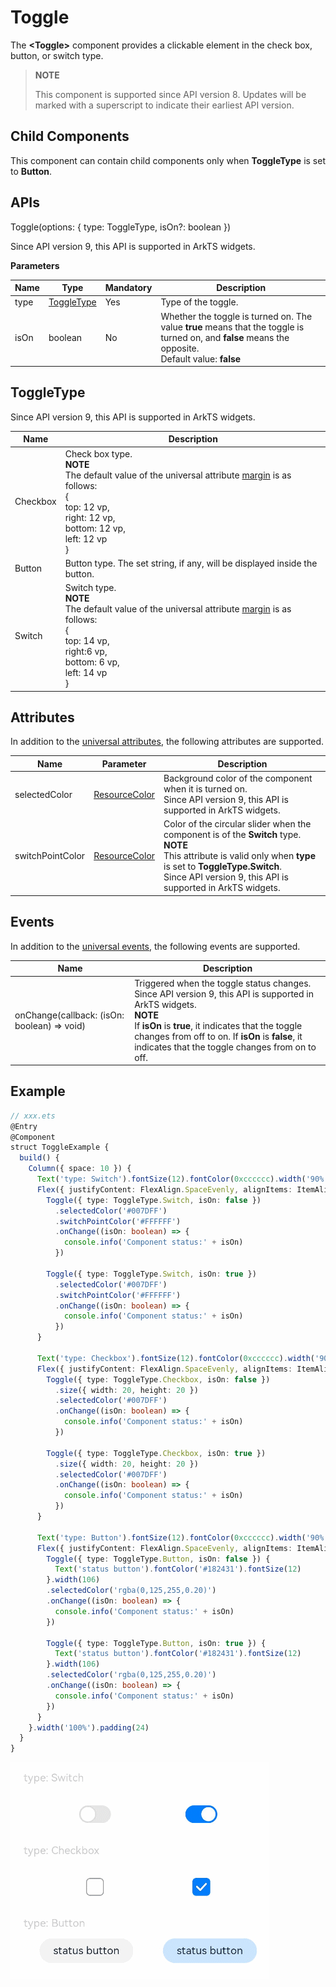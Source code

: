 # Toggle

The **\<Toggle>** component provides a clickable element in the check box, button, or switch type.

>  **NOTE**
>
> This component is supported since API version 8. Updates will be marked with a superscript to indicate their earliest API version.

## Child Components

This component can contain child components only when **ToggleType** is set to **Button**.


## APIs

Toggle(options: { type: ToggleType, isOn?: boolean })

Since API version 9, this API is supported in ArkTS widgets.

**Parameters**

| Name| Type| Mandatory  | Description          |
| ---- | ---------- | -----| -------------- |
| type | [ToggleType](#toggletype) | Yes  | Type of the toggle.|
| isOn | boolean    | No  | Whether the toggle is turned on. The value **true** means that the toggle is turned on, and **false** means the opposite.<br>Default value: **false**|


## ToggleType

Since API version 9, this API is supported in ArkTS widgets.

| Name      | Description                |
| -------- | ---------------- |
| Checkbox | Check box type.<br>**NOTE**<br>The default value of the universal attribute [margin](ts-universal-attributes-size.md) is as follows:<br>{<br> top: 12 vp,<br> right: 12 vp,<br> bottom: 12 vp,<br> left: 12 vp<br> } |
| Button   | Button type. The set string, if any, will be displayed inside the button.      |
| Switch   | Switch type.<br>**NOTE**<br>The default value of the universal attribute [margin](ts-universal-attributes-size.md) is as follows:<br>{<br> top: 14 vp,<br> right:6 vp,<br> bottom: 6 vp,<br> left: 14 vp<br> } |

## Attributes

In addition to the [universal attributes](ts-universal-attributes-size.md), the following attributes are supported.

| Name               | Parameter                          | Description                 |
| ---------------- | --------------------------- | ---------------------- |
| selectedColor    | [ResourceColor](ts-types.md#resourcecolor)  | Background color of the component when it is turned on.<br>Since API version 9, this API is supported in ArkTS widgets.|
| switchPointColor | [ResourceColor](ts-types.md#resourcecolor)  | Color of the circular slider when the component is of the **Switch** type.<br>**NOTE**<br>This attribute is valid only when **type** is set to **ToggleType.Switch**.<br>Since API version 9, this API is supported in ArkTS widgets.|

## Events

In addition to the [universal events](ts-universal-events-click.md), the following events are supported.

| Name| Description|
| -------- | -------- |
| onChange(callback: (isOn: boolean) =&gt; void) | Triggered when the toggle status changes.<br>Since API version 9, this API is supported in ArkTS widgets.<br>**NOTE**<br>If **isOn** is **true**, it indicates that the toggle changes from off to on. If **isOn** is **false**, it indicates that the toggle changes from on to off.|


## Example

```ts
// xxx.ets
@Entry
@Component
struct ToggleExample {
  build() {
    Column({ space: 10 }) {
      Text('type: Switch').fontSize(12).fontColor(0xcccccc).width('90%')
      Flex({ justifyContent: FlexAlign.SpaceEvenly, alignItems: ItemAlign.Center }) {
        Toggle({ type: ToggleType.Switch, isOn: false })
          .selectedColor('#007DFF')
          .switchPointColor('#FFFFFF')
          .onChange((isOn: boolean) => {
            console.info('Component status:' + isOn)
          })

        Toggle({ type: ToggleType.Switch, isOn: true })
          .selectedColor('#007DFF')
          .switchPointColor('#FFFFFF')
          .onChange((isOn: boolean) => {
            console.info('Component status:' + isOn)
          })
      }

      Text('type: Checkbox').fontSize(12).fontColor(0xcccccc).width('90%')
      Flex({ justifyContent: FlexAlign.SpaceEvenly, alignItems: ItemAlign.Center }) {
        Toggle({ type: ToggleType.Checkbox, isOn: false })
          .size({ width: 20, height: 20 })
          .selectedColor('#007DFF')
          .onChange((isOn: boolean) => {
            console.info('Component status:' + isOn)
          })

        Toggle({ type: ToggleType.Checkbox, isOn: true })
          .size({ width: 20, height: 20 })
          .selectedColor('#007DFF')
          .onChange((isOn: boolean) => {
            console.info('Component status:' + isOn)
          })
      }

      Text('type: Button').fontSize(12).fontColor(0xcccccc).width('90%')
      Flex({ justifyContent: FlexAlign.SpaceEvenly, alignItems: ItemAlign.Center }) {
        Toggle({ type: ToggleType.Button, isOn: false }) {
          Text('status button').fontColor('#182431').fontSize(12)
        }.width(106)
        .selectedColor('rgba(0,125,255,0.20)')
        .onChange((isOn: boolean) => {
          console.info('Component status:' + isOn)
        })

        Toggle({ type: ToggleType.Button, isOn: true }) {
          Text('status button').fontColor('#182431').fontSize(12)
        }.width(106)
        .selectedColor('rgba(0,125,255,0.20)')
        .onChange((isOn: boolean) => {
          console.info('Component status:' + isOn)
        })
      }
    }.width('100%').padding(24)
  }
}
```

![toggle](figures/toggle.gif)
